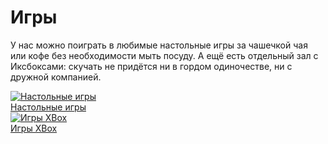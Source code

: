 # Игры

У нас можно поиграть в любимые настольные игры за чашечкой чая или кофе без необходимости мыть посуду. А ещё есть отдельный зал с Иксбоксами: скучать не придётся ни в гордом одиночестве, ни с дружной компанией.

<div class="container-fluid">
  <div class="row">
    <div class="col-sm-6">
      <div class="thumbnail">
        <a href="#">
          <img src="http://gidm.ru/data/un/26/26900/af59b922de66237ae18e2bf0728bfb66.jpg" class="img-responsive" alt="Настольные игры">
        </a>
        <div class="caption text-center">
          <a href="#">
            Настольные игры
          </a>
        </div>
      </div>
    </div>
    <div class="col-sm-6">
      <div class="thumbnail">
        <a href="#">
          <img src="http://img13.deviantart.net/87cb/i/2015/106/0/5/xbox_wallpaper_2_by_weslperdae-d7o8twa.jpg" class="img-responsive" alt="Игры XBox">
        </a>
        <div class="caption text-center">
          <a href="#">
            Игры XBox
          </a>
        </div>
      </div>
    </div>
  </div>
</div>